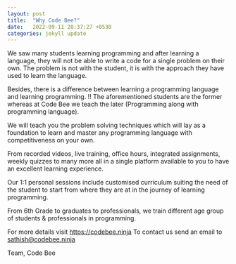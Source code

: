 ```yaml
---
layout: post
title:  "Why Code Bee?"
date:   2022-09-11 20:37:27 +0530
categories: jekyll update
---
```


We saw many students learning programming and after learning a language, they will not be able to write a code for a single problem on their own. The problem is not with the student, it is with the approach they have used to learn the language. 

Besides, there is a difference between learning a programming language and learning programming. !! The aforementioned students are the former whereas at Code Bee we teach the later (Programming along with programming language).

We will teach you the problem solving techniques which will lay as a foundation to learn and master any programming language with competitiveness on your own.

From recorded videos, live training, office hours, integrated assignments, weekly quizzes to many more all in a single platform available to you to have an excellent learning experience.

Our 1:1 personal sessions include customised curriculum suiting the need of the student to start from where they are at in the journey of learning programming.

From 6th Grade to graduates to professionals, we train different age group of students & professionals in programming.

For more details visit https://codebee.ninja
To contact us send an email to sathish@codebee.ninja

Team,
Code Bee